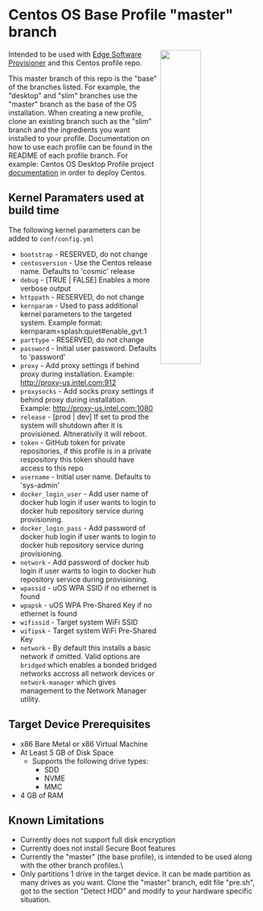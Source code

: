 # Centos OS Base Profile "master" branch

<img align="right" src="https://wiki.centos.org/attachments/ArtWork(2f)Brand(2f)Logo/centos-logo-light.png" height=40% width=40%>

Intended to be used with [Edge Software Provisioner](https://github.com/intel/Edge-Software-Provisioner) and this Centos profile repo.

This master branch of this repo is the "base" of the branches listed.  For example, the "desktop" and "slim" branches use the "master" branch as the base of the OS installation.  When creating a new profile, clone an existing branch such as the "slim" branch and the ingredients you want installed to your profile.  Documentation on how to use each profile can be found in the README of each profile branch.  For example: Centos OS Desktop Profile project [documentation](https://github.com/intel/esp-profile-centos/blob/desktop/README.md) in order to deploy Centos.

## Kernel Paramaters used at build time

The following kernel parameters can be added to `conf/config.yml`

* `bootstrap` - RESERVED, do not change
* `centosversion` - Use the Centos release name. Defaults to 'cosmic' release
* `debug` - [TRUE | FALSE] Enables a more verbose output
* `httppath` - RESERVED, do not change
* `kernparam` - Used to pass additional kernel parameters to the targeted system.  Example format: kernparam=splash:quiet#enable_gvt:1
* `parttype` - RESERVED, do not change
* `password` - Initial user password. Defaults to 'password'
* `proxy` - Add proxy settings if behind proxy during installation.  Example: http://proxy-us.intel.com:912
* `proxysocks` - Add socks proxy settings if behind proxy during installation.  Example: http://proxy-us.intel.com:1080
* `release` - [prod | dev] If set to prod the system will shutdown after it is provisioned.  Altnerativily it will reboot.
* `token` - GitHub token for private repositories, if this profile is in a private respository this token should have access to this repo
* `username` - Initial user name. Defaults to 'sys-admin'
* `docker_login_user` - Add user name of docker hub login if user wants to login to docker hub repository service during provisioning.
* `docker_login_pass` - Add password of docker hub login if user wants to login to docker hub repository service during provisioning.
* `network` - Add password of docker hub login if user wants to login to docker hub repository service during provisioning.
* `wpassid` - uOS WPA SSID if no ethernet is found
* `wpapsk` - uOS WPA Pre-Shared Key if no ethernet is found
* `wifissid` - Target system WiFi SSID
* `wifipsk` - Target system WiFi Pre-Shared Key
* `network` - By default this installs a basic network if omitted.  Valid options are `bridged` which enables a bonded bridged networks accross all network devices or `network-manager` which gives management to the Network Manager utility.

## Target Device Prerequisites

* x86 Bare Metal or x86 Virtual Machine
* At Least 5 GB of Disk Space
  * Supports the following drive types:
    * SDD
    * NVME
    * MMC
* 4 GB of RAM

## Known Limitations

* Currently does not support full disk encryption
* Currently does not install Secure Boot features
* Currently the "master" (the base profile), is intended to be used along with the other branch profiles.\
* Only partitions 1 drive in the target device. It can be made partition as many drives as you want.  Clone the "master" branch, edit file "pre.sh", got to the section "Detect HDD" and modify to your hardware specific situation.
